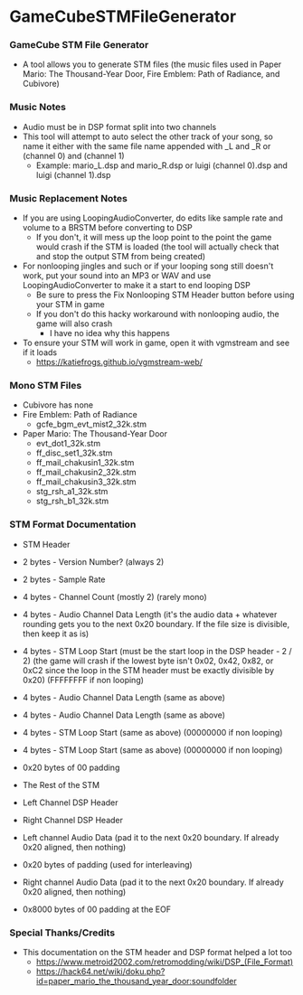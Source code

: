 # GameCubeSTMFileGenerator

### GameCube STM File Generator
* A tool allows you to generate STM files (the music files used in Paper Mario: The Thousand-Year Door, Fire Emblem: Path of Radiance, and Cubivore)

### Music Notes
* Audio must be in DSP format split into two channels
* This tool will attempt to auto select the other track of your song, so name it either with the same file name appended with _L and _R or (channel 0) and (channel 1)
    * Example: mario_L.dsp and mario_R.dsp or luigi (channel 0).dsp and luigi (channel 1).dsp

### Music Replacement Notes
* If you are using LoopingAudioConverter, do edits like sample rate and volume to a BRSTM before converting to DSP
  * If you don't, it will mess up the loop point to the point the game would crash if the STM is loaded (the tool will actually check that and stop the output STM from being created)
* For nonlooping jingles and such or if your looping song still doesn't work, put your sound into an MP3 or WAV and use LoopingAudioConverter to make it a start to end looping DSP
  * Be sure to press the Fix Nonlooping STM Header button before using your STM in game
  * If you don't do this hacky workaround with nonlooping audio, the game will also crash
    * I have no idea why this happens
* To ensure your STM will work in game, open it with vgmstream and see if it loads
  * https://katiefrogs.github.io/vgmstream-web/

### Mono STM Files
* Cubivore has none
* Fire Emblem: Path of Radiance
  * gcfe_bgm_evt_mist2_32k.stm
* Paper Mario: The Thousand-Year Door
  * evt_dot1_32k.stm
  * ff_disc_set1_32k.stm
  * ff_mail_chakusin1_32k.stm
  * ff_mail_chakusin2_32k.stm
  * ff_mail_chakusin3_32k.stm
  * stg_rsh_a1_32k.stm
  * stg_rsh_b1_32k.stm

### STM Format Documentation
* STM Header
* 2 bytes - Version Number? (always 2)
* 2 bytes - Sample Rate
* 4 bytes - Channel Count (mostly 2) (rarely mono)
* 4 bytes - Audio Channel Data Length (it's the audio data + whatever rounding gets you to the next 0x20 boundary. If the file size is divisible, then keep it as is)
* 4 bytes - STM Loop Start (must be the start loop in the DSP header - 2 / 2) (the game will crash if the lowest byte isn't 0x02, 0x42, 0x82, or 0xC2 since the loop in the STM header must be exactly divisible by 0x20) (FFFFFFFF if non looping)
* 4 bytes - Audio Channel Data Length (same as above)
* 4 bytes - Audio Channel Data Length (same as above)
* 4 bytes - STM Loop Start (same as above) (00000000 if non looping)
* 4 bytes - STM Loop Start (same as above) (00000000 if non looping)
* 0x20 bytes of 00 padding

* The Rest of the STM
* Left Channel DSP Header
* Right Channel DSP Header
* Left channel Audio Data (pad it to the next 0x20 boundary. If already 0x20 aligned, then nothing)
* 0x20 bytes of padding (used for interleaving)
* Right channel Audio Data (pad it to the next 0x20 boundary. If already 0x20 aligned, then nothing)
* 0x8000 bytes of 00 padding at the EOF

### Special Thanks/Credits
* This documentation on the STM header and DSP format helped a lot too
    * https://www.metroid2002.com/retromodding/wiki/DSP_(File_Format)
    * https://hack64.net/wiki/doku.php?id=paper_mario_the_thousand_year_door:soundfolder